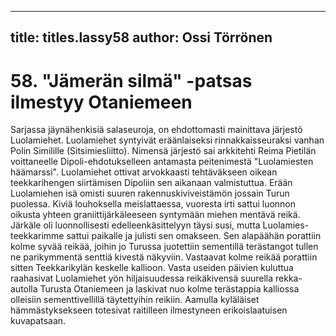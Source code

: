 
---

title: titles.lassy58
author: Ossi Törrönen
---


    
# 58. "Jämerän silmä" -patsas ilmestyy Otaniemeen

Sarjassa jäynähenkisiä salaseuroja, on ehdottomasti mainittava järjestö Luolamiehet. Luolamiehet 
syntyivät eräänlaiseksi rinnakkaisseuraksi vanhan Polin Similille (Sitsimiesliitto). Nimensä järjestö sai 
arkkitehti Reima Pietilän voittaneelle Dipoli-ehdotukselleen antamasta peitenimestä "Luolamiesten 
häämarssi". Luolamiehet ottivat arvokkaasti tehtäväkseen oikean teekkarihengen siirtämisen Dipoliin 
sen aikanaan valmistuttua. Erään Luolamiehen isä omisti suuren rakennuskiviveistämön jossain Turun 
puolessa. Kiviä louhoksella meislattaessa, vuoresta irti sattui luonnon oikusta yhteen 
graniittijärkäleeseen syntymään miehen mentävä reikä. Järkäle oli luonnollisesti edelleenkäsittelyyn 
täysi susi, mutta Luolamies-teekkarimme sattui paikalle ja julisti sen omakseen. Sen alapäähän 
porattiin kolme syvää reikää, joihin jo Turussa juotettiin sementillä terästangot tullen ne parikymmentä 
senttiä kivestä näkyviin. Vastaavat kolme reikää porattiin sitten Teekkarikylän keskelle kallioon. Vasta 
useiden päivien kuluttua raahasivat Luolamiehet yön hiljaisuudessa reikäkivensä suurella rekka-autolla 
Turusta Otaniemeen ja laskivat nuo kolme terästappia kalliossa olleisiin sementtivellillä täytettyihin 
reikiin. Aamulla kyläläiset hämmästyksekseen totesivat raitilleen ilmestyneen erikoislaatuisen 
kuvapatsaan.
